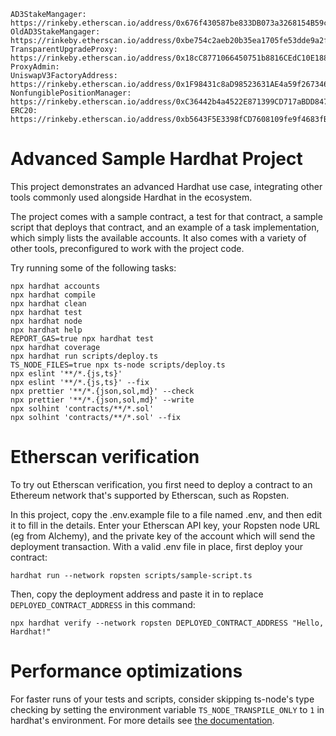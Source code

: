 ```
AD3StakeMangager: https://rinkeby.etherscan.io/address/0x676f430587be833DB073a3268154B59c7F7ba6fe#code
OldAD3StakeMangager: https://rinkeby.etherscan.io/address/0xbe754c2aeb20b35ea1705fe53dde9a2f4313cb3b#code
TransparentUpgradeProxy: https://rinkeby.etherscan.io/address/0x18cC8771066450751b8816CEdC10E1889cFcD9c0#code
ProxyAdmin:
UniswapV3FactoryAddress: https://rinkeby.etherscan.io/address/0x1F98431c8aD98523631AE4a59f267346ea31F984#code
NonfungiblePositionManager: https://rinkeby.etherscan.io/address/0xC36442b4a4522E871399CD717aBDD847Ab11FE88#code
ERC20: https://rinkeby.etherscan.io/address/0xb5643F5E3398fCD7608109fe9f4683fB319367E8
```



# Advanced Sample Hardhat Project

This project demonstrates an advanced Hardhat use case, integrating other tools commonly used alongside Hardhat in the ecosystem.

The project comes with a sample contract, a test for that contract, a sample script that deploys that contract, and an example of a task implementation, which simply lists the available accounts. It also comes with a variety of other tools, preconfigured to work with the project code.

Try running some of the following tasks:

```shell
npx hardhat accounts
npx hardhat compile
npx hardhat clean
npx hardhat test
npx hardhat node
npx hardhat help
REPORT_GAS=true npx hardhat test
npx hardhat coverage
npx hardhat run scripts/deploy.ts
TS_NODE_FILES=true npx ts-node scripts/deploy.ts
npx eslint '**/*.{js,ts}'
npx eslint '**/*.{js,ts}' --fix
npx prettier '**/*.{json,sol,md}' --check
npx prettier '**/*.{json,sol,md}' --write
npx solhint 'contracts/**/*.sol'
npx solhint 'contracts/**/*.sol' --fix
```

# Etherscan verification

To try out Etherscan verification, you first need to deploy a contract to an Ethereum network that's supported by Etherscan, such as Ropsten.

In this project, copy the .env.example file to a file named .env, and then edit it to fill in the details. Enter your Etherscan API key, your Ropsten node URL (eg from Alchemy), and the private key of the account which will send the deployment transaction. With a valid .env file in place, first deploy your contract:

```shell
hardhat run --network ropsten scripts/sample-script.ts
```

Then, copy the deployment address and paste it in to replace `DEPLOYED_CONTRACT_ADDRESS` in this command:

```shell
npx hardhat verify --network ropsten DEPLOYED_CONTRACT_ADDRESS "Hello, Hardhat!"
```

# Performance optimizations

For faster runs of your tests and scripts, consider skipping ts-node's type checking by setting the environment variable `TS_NODE_TRANSPILE_ONLY` to `1` in hardhat's environment. For more details see [the documentation](https://hardhat.org/guides/typescript.html#performance-optimizations).
